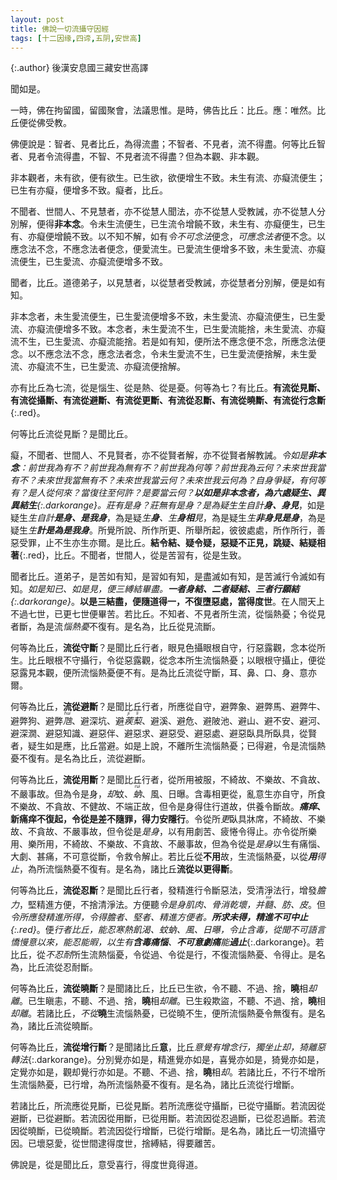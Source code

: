 ```yaml
---
layout: post
title: 佛說一切流攝守因經
tags: [十二因缘,四谛,五阴,安世高]
---
```


{:.author}
後漢安息國三藏安世高譯

聞如是。

一時，佛在拘留國，留國聚會，法議思惟。是時，佛告比丘：比丘。應：唯然。比丘便從佛受教。

佛便說是：智者、見者比丘，為得流盡；不智者、不見者，流不得盡。何等比丘智者、見者令流得盡，不智、不見者流不得盡？但為本觀、非本觀。

非本觀者，未有欲，便有欲生。已生欲，欲便增生不致。未生有流、亦癡流便生；已生有亦癡，便增多不致。癡者，比丘。

不聞者、世間人、不見慧者，亦不從慧人聞法，亦不從慧人受教誡，亦不從慧人分別解，便得**非本念**。令未生流便生，已生流令增饒不致，未生有、亦癡便生，已生有、亦癡便增饒不致。以不知不解，如有*令不可念法*便念，*可應念法者*便不念。以應念法不念，不應念法者便念，便愛流生。已愛流生便增多不致，未生愛流、亦癡流便生，已生愛流、亦癡流便增多不致。

聞者，比丘。道德弟子，以見慧者，以從慧者受教誡，亦從慧者分別解，便是如有知。

非本念者，未生愛流便生，已生愛流便增多不致，未生愛流、亦癡流便生，已生愛流、亦癡流便增多不致。本念者，未生愛流不生，已生愛流能捨，未生愛流、亦癡流不生，已生愛流、亦癡流能捨。若是如有知，便所法不應念便不念，所應念法便念。以不應念法不念，應念法者念，令未生愛流不生，已生愛流便捨解，未生愛流、亦癡流不生，已生愛流、亦癡流便捨解。

亦有比丘為七流，從是惱生、從是熱、從是憂。何等為七？有比丘。**有流從見斷、有流從攝斷、有流從避斷、有流從更斷、有流從忍斷、有流從曉斷、有流從行念斷**{:.red}。

何等比丘流從見斷？是聞比丘。

癡，不聞者、世間人、不見賢者，亦不從賢者解，亦不從賢者解教誡。*令如是**非本念**：前世我為有不？前世我為無有不？前世我為何等？前世我為云何？未來世我當有不？未來世我當無有不？未來世我當云何？未來世我云何為？自身<dfn title="计校迷惑。">爭疑</dfn>，有何等有？是人從何來？當復往至何許？是要當云何？***以如是非本念者，為六處疑生、異異結生**{:.darkorange}。<dfn title="有严正的议论，正经话之意。">莊</dfn>有是身？莊無有是身？是為疑生*生自計**身、身見***，如是疑生*生自計**是身、是我身***，為是疑*生**身**、生**身相**見*，為是疑生*生**非身見是身***，為是疑生*生**計是為是我身***。所覺所說、所作所更、所舉所起，彼彼處處，所作所行，善惡受罪，止不生亦生亦爾。是比丘。**結令結、疑令疑，惡疑不正見，跳疑、結疑相著**{:.red}，比丘。不聞者，世間人，從是苦習有，從是生致。

聞者比丘。道弟子，是苦如有知，是習如有知，是盡滅如有知，是苦滅行令滅如有知。*如是知已、如是見，便<dfn title="身見结、戒禁取结、疑结。">三縛結</dfn>畢盡。**一者身結、二者疑結、三者行願結**{:.darkorange}*。**以是三結盡，便隨道得一，不復墮惡處，當得度世**。在人間天上不過七世，已更七世便畢苦。若比丘。不知者、不見者所生流，從惱熱憂；令從見者斷，為是流*惱熱憂*不復有。是名為，比丘從見流斷。

何等為比丘，**流從守斷**？是聞比丘行者，眼見色攝眼根自守，行惡露觀，念本從所生。比丘眼根不守攝行，令從惡露觀，從念本所生流惱熱憂；以眼根守攝止，便從惡露見本觀，便所流惱熱憂便不有。是為比丘流從守斷，耳、鼻、口、身、意亦爾。

何等為比丘，**流從避斷**？是聞比丘行者，所應從自守，避弊象、避弊馬、避弊牛、避弊狗、避弊<dfn title="古称蝮蛇一类的毒蛇。亦泛指小蛇。"><ruby>虺<rt>huǐ</rt></ruby></dfn>、避深坑、避<dfn title="一年生草本植物，果皮有尖刺。"><ruby>蒺<rt>jí</rt>䔧<rt>lí</rt></ruby></dfn>、避溪、避危、避陂池、避山、避不安、避河、避深㵎、避惡知識、避惡伴、避惡求、避惡受、避惡處、避惡臥具所臥具，從賢者，疑生如是應，比丘當避。如是上說，不離所生流惱熱憂；已得避，令是流惱熱憂不復有。是名為比丘，流從避斷。

何等為比丘，**流從用斷**？是聞比丘行者，從所用被服，不綺故、不樂故、不貪故、不嚴事故。但為令是身，<dfn title="拒绝，遮挡，除去。">却</dfn>蚊、<dfn title="蚊类虫子。体形似蝇而小，吸人畜血液。"><ruby>蚋<rt>ruì</rt></ruby></dfn>、風、日曝。含毒相更從，亂意生亦自守，所食不樂故、不貪故、不健故、不端正故，但令是身得住行道故，供養令斷故。**<dfn title="触。">痛痒</dfn>、新痛痒不復起，令從是差不隨罪，得力安隱行**。令從所<dfn title="通受。">更</dfn>臥具牀席，不綺故、不樂故、不貪故、不嚴事故，但令從是*是身*，以有用劇苦、疲惓令得止。亦令從所樂用、樂所用，不綺故、不樂故、不貪故、不嚴事故，但為令從是*是身*以生有痛惱、大劇、甚痛，不可意從斷，令救令解止。若比丘從**不用**故，生流惱熱憂，以從<em>**用**得止</em>，為所流惱熱憂不復有。是名為，諸比丘**流從以更得斷**。

何等為比丘，**流從忍斷**？是聞比丘行者，發精進行令斷惡法，受清淨法行，增發<dfn title="胆量和魄力。">膽力</dfn>，堅精進方便，不捨清淨法。方便聽*令是身肌肉、骨消乾壞，并<dfn title="骨髓。"><ruby>髓<rt>suǐ</rt></ruby></dfn>、<dfn title="脂肪。">肪</dfn>、皮*。但*令所應發精進所得，令得膽者、堅者、精進方便者。**所求未得，精進不可中止**{:.red}*。便*行者比丘，能忍寒熱飢渴、蚊蚋、風、日曝，令止含毒，從聞不可語言憍慢意以來，能忍能<dfn title="从容。">暇</dfn>，以生有**含毒痛惱**、**不可意劇痛**能**過止***{:.darkorange}。若比丘，從*不忍耐*所生流熱惱憂，令從過、令從是行，不復流惱熱憂、令得止。是名為，比丘流從忍耐斷。

何等為比丘，**流從曉斷**？是聞諸比丘，比丘已生欲，令不聽、不過、捨，**曉**相*却離*。已生瞋恚，不聽、不過、捨，**曉**相*却離*。已生殺欺盜，不聽、不過、捨，**曉**相*却離*。若諸比丘，*不從***曉**生流惱熱憂，已從曉不生，便所流惱熱憂令無復有。是名為，諸比丘流從曉斷。

何等為比丘，**流從增行斷**？是聞諸比丘**意**，比丘*意覺有增念行，獨坐止却，猗離惡轉法*{:.darkorange}。分別覺亦如是，精進覺亦如是，喜覺亦如是，猗覺亦如是，定覺亦如是，觀却覺行亦如是。不聽、不過、捨，**曉**相*却*。若諸比丘，不行不增所生流惱熱憂，已行增，為所流惱熱憂不復有。是名為，諸比丘流從行增斷。

若諸比丘，所流應從見斷，已從見斷。若所流應從守攝斷，已從守攝斷。若流因從避斷，已從避斷。若流因從用斷，已從用斷。若流因從忍過斷，已從忍過斷。若流因從曉斷，已從曉斷。若流因從行增斷，已從行增斷。是名為，諸比丘一切流攝守因。已壞惡愛，從世間逮得度世，捨縛結，得要離苦。

佛說是，從是聞比丘，意受喜行，得度世竟得道。
